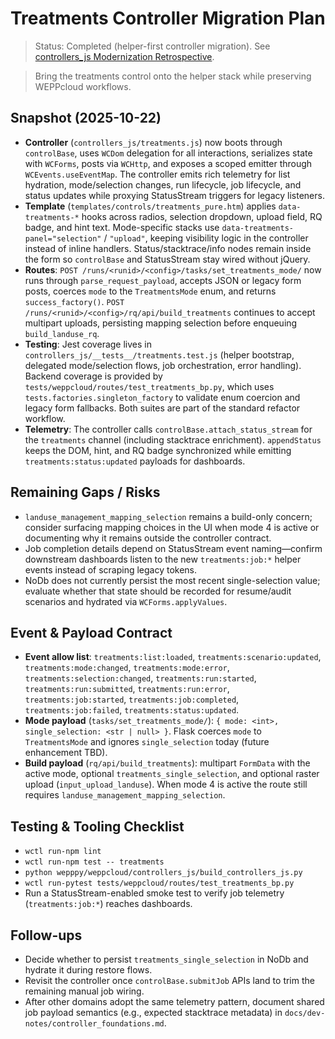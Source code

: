 # Treatments Controller Migration Plan
> Status: Completed (helper-first controller migration). See [controllers_js Modernization Retrospective](./controllers_js_jquery_retro.md).

> Bring the treatments control onto the helper stack while preserving WEPPcloud workflows.

## Snapshot (2025-10-22)
- **Controller** (`controllers_js/treatments.js`) now boots through `controlBase`, uses `WCDom` delegation for all interactions, serializes state with `WCForms`, posts via `WCHttp`, and exposes a scoped emitter through `WCEvents.useEventMap`. The controller emits rich telemetry for list hydration, mode/selection changes, run lifecycle, job lifecycle, and status updates while proxying StatusStream triggers for legacy listeners.
- **Template** (`templates/controls/treatments_pure.htm`) applies `data-treatments-*` hooks across radios, selection dropdown, upload field, RQ badge, and hint text. Mode-specific stacks use `data-treatments-panel="selection"` / `"upload"`, keeping visibility logic in the controller instead of inline handlers. Status/stacktrace/info nodes remain inside the form so `controlBase` and StatusStream stay wired without jQuery.
- **Routes**: `POST /runs/<runid>/<config>/tasks/set_treatments_mode/` now runs through `parse_request_payload`, accepts JSON or legacy form posts, coerces `mode` to the `TreatmentsMode` enum, and returns `success_factory()`. `POST /runs/<runid>/<config>/rq/api/build_treatments` continues to accept multipart uploads, persisting mapping selection before enqueuing `build_landuse_rq`.
- **Testing**: Jest coverage lives in `controllers_js/__tests__/treatments.test.js` (helper bootstrap, delegated mode/selection flows, job orchestration, error handling). Backend coverage is provided by `tests/weppcloud/routes/test_treatments_bp.py`, which uses `tests.factories.singleton_factory` to validate enum coercion and legacy form fallbacks. Both suites are part of the standard refactor workflow.
- **Telemetry**: The controller calls `controlBase.attach_status_stream` for the `treatments` channel (including stacktrace enrichment). `appendStatus` keeps the DOM, hint, and RQ badge synchronized while emitting `treatments:status:updated` payloads for dashboards.

## Remaining Gaps / Risks
- `landuse_management_mapping_selection` remains a build-only concern; consider surfacing mapping choices in the UI when mode 4 is active or documenting why it remains outside the controller contract.
- Job completion details depend on StatusStream event naming—confirm downstream dashboards listen to the new `treatments:job:*` helper events instead of scraping legacy tokens.
- NoDb does not currently persist the most recent single-selection value; evaluate whether that state should be recorded for resume/audit scenarios and hydrated via `WCForms.applyValues`.

## Event & Payload Contract
- **Event allow list**: `treatments:list:loaded`, `treatments:scenario:updated`, `treatments:mode:changed`, `treatments:mode:error`, `treatments:selection:changed`, `treatments:run:started`, `treatments:run:submitted`, `treatments:run:error`, `treatments:job:started`, `treatments:job:completed`, `treatments:job:failed`, `treatments:status:updated`.
- **Mode payload** (`tasks/set_treatments_mode/`): `{ mode: <int>, single_selection: <str | null> }`. Flask coerces `mode` to `TreatmentsMode` and ignores `single_selection` today (future enhancement TBD).
- **Build payload** (`rq/api/build_treatments`): multipart `FormData` with the active mode, optional `treatments_single_selection`, and optional raster upload (`input_upload_landuse`). When mode 4 is active the route still requires `landuse_management_mapping_selection`.

## Testing & Tooling Checklist
- `wctl run-npm lint`
- `wctl run-npm test -- treatments`
- `python wepppy/weppcloud/controllers_js/build_controllers_js.py`
- `wctl run-pytest tests/weppcloud/routes/test_treatments_bp.py`
- Run a StatusStream-enabled smoke test to verify job telemetry (`treatments:job:*`) reaches dashboards.

## Follow-ups
- Decide whether to persist `treatments_single_selection` in NoDb and hydrate it during restore flows.
- Revisit the controller once `controlBase.submitJob` APIs land to trim the remaining manual job wiring.
- After other domains adopt the same telemetry pattern, document shared job payload semantics (e.g., expected stacktrace metadata) in `docs/dev-notes/controller_foundations.md`.
